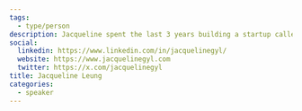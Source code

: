 ```yaml
---
tags:
  - type/person
description: Jacqueline spent the last 3 years building a startup called Pressed News, a digital media company that made the news easy to understand. Currently the Managing Editor at Daily Hive, Jacqueline is passionate about delivering important stories to the masses and wants to help women excel in leadership roles any way she can.
social:
  linkedin: https://www.linkedin.com/in/jacquelinegyl/
  website: https://www.jacquelinegyl.com
  twitter: https://x.com/jacquelinegyl
title: Jacqueline Leung
categories:
  - speaker
---
```



